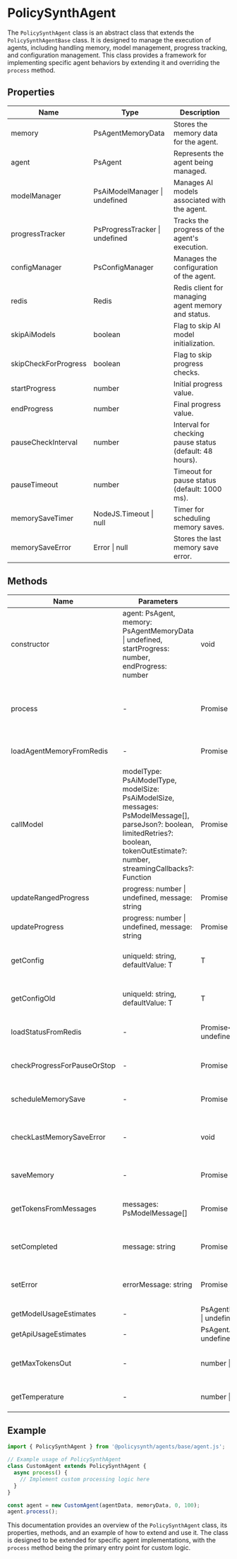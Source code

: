 # PolicySynthAgent

The `PolicySynthAgent` class is an abstract class that extends the `PolicySynthAgentBase` class. It is designed to manage the execution of agents, including handling memory, model management, progress tracking, and configuration management. This class provides a framework for implementing specific agent behaviors by extending it and overriding the `process` method.

## Properties

| Name                  | Type                      | Description                                                                 |
|-----------------------|---------------------------|-----------------------------------------------------------------------------|
| memory                | PsAgentMemoryData         | Stores the memory data for the agent.                                       |
| agent                 | PsAgent                   | Represents the agent being managed.                                         |
| modelManager          | PsAiModelManager \| undefined | Manages AI models associated with the agent.                                |
| progressTracker       | PsProgressTracker \| undefined | Tracks the progress of the agent's execution.                               |
| configManager         | PsConfigManager           | Manages the configuration of the agent.                                     |
| redis                 | Redis                     | Redis client for managing agent memory and status.                          |
| skipAiModels          | boolean                   | Flag to skip AI model initialization.                                       |
| skipCheckForProgress  | boolean                   | Flag to skip progress checks.                                               |
| startProgress         | number                    | Initial progress value.                                                     |
| endProgress           | number                    | Final progress value.                                                       |
| pauseCheckInterval    | number                    | Interval for checking pause status (default: 48 hours).                     |
| pauseTimeout          | number                    | Timeout for pause status (default: 1000 ms).                                |
| memorySaveTimer       | NodeJS.Timeout \| null    | Timer for scheduling memory saves.                                          |
| memorySaveError       | Error \| null             | Stores the last memory save error.                                          |

## Methods

| Name                          | Parameters                                                                 | Return Type                  | Description                                                                 |
|-------------------------------|----------------------------------------------------------------------------|------------------------------|-----------------------------------------------------------------------------|
| constructor                   | agent: PsAgent, memory: PsAgentMemoryData \| undefined, startProgress: number, endProgress: number | void                         | Initializes a new instance of the `PolicySynthAgent` class.                 |
| process                       | -                                                                          | Promise<void>                | Main processing logic for the agent. Subclasses should override this method.|
| loadAgentMemoryFromRedis      | -                                                                          | Promise<PsAgentMemoryData>   | Loads agent memory from Redis.                                              |
| callModel                     | modelType: PsAiModelType, modelSize: PsAiModelSize, messages: PsModelMessage[], parseJson?: boolean, limitedRetries?: boolean, tokenOutEstimate?: number, streamingCallbacks?: Function | Promise<any>                 | Calls the AI model with the specified parameters.                           |
| updateRangedProgress          | progress: number \| undefined, message: string                             | Promise<void>                | Updates the ranged progress of the agent.                                   |
| updateProgress                | progress: number \| undefined, message: string                             | Promise<void>                | Updates the progress of the agent.                                          |
| getConfig                     | uniqueId: string, defaultValue: T                                          | T                            | Retrieves a configuration value by unique ID.                               |
| getConfigOld                  | uniqueId: string, defaultValue: T                                          | T                            | Retrieves an old configuration value by unique ID.                          |
| loadStatusFromRedis           | -                                                                          | Promise<PsAgentStatus \| undefined> | Loads the agent's status from Redis.                                        |
| checkProgressForPauseOrStop   | -                                                                          | Promise<void>                | Checks the progress for pause or stop conditions.                           |
| scheduleMemorySave            | -                                                                          | Promise<void>                | Schedules a memory save operation.                                          |
| checkLastMemorySaveError      | -                                                                          | void                         | Checks for the last memory save error and throws it if present.             |
| saveMemory                    | -                                                                          | Promise<void>                | Saves the agent's memory to Redis.                                          |
| getTokensFromMessages         | messages: PsModelMessage[]                                                 | Promise<number>              | Calculates the number of tokens from the given messages.                    |
| setCompleted                  | message: string                                                            | Promise<void>                | Sets the agent's status to completed with a message.                        |
| setError                      | errorMessage: string                                                       | Promise<void>                | Sets the agent's status to error with an error message.                     |
| getModelUsageEstimates        | -                                                                          | PsAgentModelUsageEstimate[] \| undefined | Retrieves model usage estimates.                                            |
| getApiUsageEstimates          | -                                                                          | PsAgentApiUsageEstimate[] \| undefined | Retrieves API usage estimates.                                              |
| getMaxTokensOut               | -                                                                          | number \| undefined          | Retrieves the maximum tokens out configuration.                             |
| getTemperature                | -                                                                          | number \| undefined          | Retrieves the temperature configuration.                                    |

## Example

```typescript
import { PolicySynthAgent } from '@policysynth/agents/base/agent.js';

// Example usage of PolicySynthAgent
class CustomAgent extends PolicySynthAgent {
  async process() {
    // Implement custom processing logic here
  }
}

const agent = new CustomAgent(agentData, memoryData, 0, 100);
agent.process();
```

This documentation provides an overview of the `PolicySynthAgent` class, its properties, methods, and an example of how to extend and use it. The class is designed to be extended for specific agent implementations, with the `process` method being the primary entry point for custom logic.